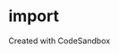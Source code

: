 # import
Created with CodeSandbox

<!-- https://codesandbox.io/s/react-dvd-screensaver-demo-wtcqju?file=/src/App.tsx -->